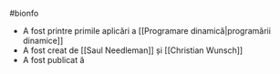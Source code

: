 #bionfo 
- A fost printre primile aplicări a  [[Programare dinamică|programării dinamice]]
- A fost creat de [[Saul Needleman]] și [[Christian Wunsch]]
- A fost publicat ă